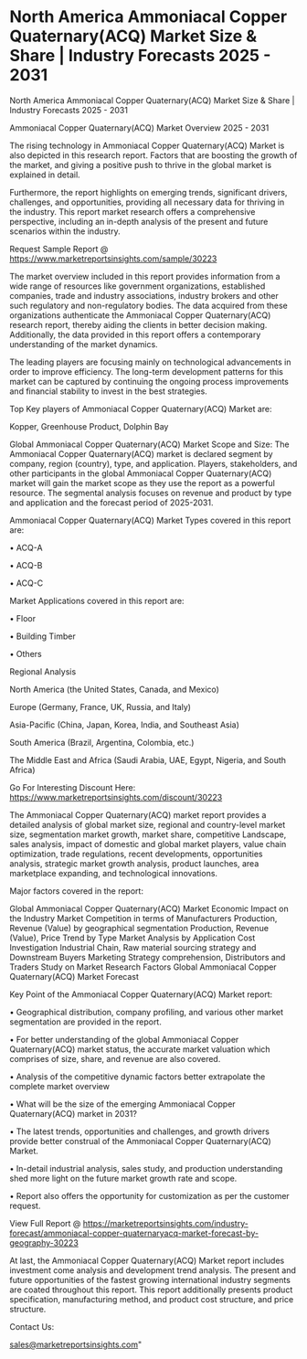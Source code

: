# North America Ammoniacal Copper Quaternary(ACQ) Market Size & Share | Industry Forecasts 2025 - 2031
North America Ammoniacal Copper Quaternary(ACQ) Market Size & Share | Industry Forecasts 2025 - 2031

Ammoniacal Copper Quaternary(ACQ) Market Overview 2025 - 2031

The rising technology in Ammoniacal Copper Quaternary(ACQ) Market is also depicted in this research report. Factors that are boosting the growth of the market, and giving a positive push to thrive in the global market is explained in detail.

Furthermore, the report highlights on emerging trends, significant drivers, challenges, and opportunities, providing all necessary data for thriving in the industry. This report market research offers a comprehensive perspective, including an in-depth analysis of the present and future scenarios within the industry.

Request Sample Report @ https://www.marketreportsinsights.com/sample/30223

The market overview included in this report provides information from a wide range of resources like government organizations, established companies, trade and industry associations, industry brokers and other such regulatory and non-regulatory bodies. The data acquired from these organizations authenticate the Ammoniacal Copper Quaternary(ACQ) research report, thereby aiding the clients in better decision making. Additionally, the data provided in this report offers a contemporary understanding of the market dynamics.

The leading players are focusing mainly on technological advancements in order to improve efficiency. The long-term development patterns for this market can be captured by continuing the ongoing process improvements and financial stability to invest in the best strategies.

Top Key players of Ammoniacal Copper Quaternary(ACQ) Market are:

Kopper, Greenhouse Product, Dolphin Bay

Global Ammoniacal Copper Quaternary(ACQ) Market Scope and Size:
The Ammoniacal Copper Quaternary(ACQ) market is declared segment by company, region (country), type, and application. Players, stakeholders, and other participants in the global Ammoniacal Copper Quaternary(ACQ) market will gain the market scope as they use the report as a powerful resource. The segmental analysis focuses on revenue and product by type and application and the forecast period of 2025-2031.

Ammoniacal Copper Quaternary(ACQ) Market Types covered in this report are:

• ACQ-A

• ACQ-B

• ACQ-C

Market Applications covered in this report are:

• Floor

• Building Timber

• Others

Regional Analysis

North America (the United States, Canada, and Mexico)

Europe (Germany, France, UK, Russia, and Italy)

Asia-Pacific (China, Japan, Korea, India, and Southeast Asia)

South America (Brazil, Argentina, Colombia, etc.)

The Middle East and Africa (Saudi Arabia, UAE, Egypt, Nigeria, and South Africa)

Go For Interesting Discount Here: https://www.marketreportsinsights.com/discount/30223

The Ammoniacal Copper Quaternary(ACQ) market report provides a detailed analysis of global market size, regional and country-level market size, segmentation market growth, market share, competitive Landscape, sales analysis, impact of domestic and global market players, value chain optimization, trade regulations, recent developments, opportunities analysis, strategic market growth analysis, product launches, area marketplace expanding, and technological innovations.

Major factors covered in the report:

Global Ammoniacal Copper Quaternary(ACQ) Market
Economic Impact on the Industry
Market Competition in terms of Manufacturers
Production, Revenue (Value) by geographical segmentation
Production, Revenue (Value), Price Trend by Type
Market Analysis by Application
Cost Investigation
Industrial Chain, Raw material sourcing strategy and Downstream Buyers
Marketing Strategy comprehension, Distributors and Traders
Study on Market Research Factors
Global Ammoniacal Copper Quaternary(ACQ) Market Forecast

Key Point of the Ammoniacal Copper Quaternary(ACQ) Market report:

• Geographical distribution, company profiling, and various other market segmentation are provided in the report.

• For better understanding of the global Ammoniacal Copper Quaternary(ACQ) market status, the accurate market valuation which comprises of size, share, and revenue are also covered.

• Analysis of the competitive dynamic factors better extrapolate the complete market overview

• What will be the size of the emerging Ammoniacal Copper Quaternary(ACQ) market in 2031?

• The latest trends, opportunities and challenges, and growth drivers provide better construal of the Ammoniacal Copper Quaternary(ACQ) Market.

• In-detail industrial analysis, sales study, and production understanding shed more light on the future market growth rate and scope.

• Report also offers the opportunity for customization as per the customer request.

View Full Report @ https://marketreportsinsights.com/industry-forecast/ammoniacal-copper-quaternaryacq-market-forecast-by-geography-30223

At last, the Ammoniacal Copper Quaternary(ACQ) Market report includes investment come analysis and development trend analysis. The present and future opportunities of the fastest growing international industry segments are coated throughout this report. This report additionally presents product specification, manufacturing method, and product cost structure, and price structure.

Contact Us:

sales@marketreportsinsights.com"

